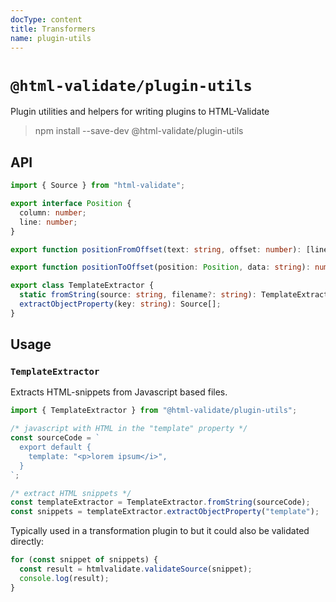 ```yaml
---
docType: content
title: Transformers
name: plugin-utils
---
```


# `@html-validate/plugin-utils`

Plugin utilities and helpers for writing plugins to HTML-Validate

> npm install --save-dev @html-validate/plugin-utils

## API

```ts nocompile
import { Source } from "html-validate";

export interface Position {
  column: number;
  line: number;
}

export function positionFromOffset(text: string, offset: number): [line: number, column: number];

export function positionToOffset(position: Position, data: string): number;

export class TemplateExtractor {
  static fromString(source: string, filename?: string): TemplateExtractor;
  extractObjectProperty(key: string): Source[];
}
```

## Usage

### `TemplateExtractor`

Extracts HTML-snippets from Javascript based files.

```ts nocompile
import { TemplateExtractor } from "@html-validate/plugin-utils";

/* javascript with HTML in the "template" property */
const sourceCode = `
  export default {
    template: "<p>lorem ipsum</i>",
  }
`;

/* extract HTML snippets */
const templateExtractor = TemplateExtractor.fromString(sourceCode);
const snippets = templateExtractor.extractObjectProperty("template");
```

Typically used in a transformation plugin to but it could also be validated directly:

```ts nocompile
for (const snippet of snippets) {
  const result = htmlvalidate.validateSource(snippet);
  console.log(result);
}
```
